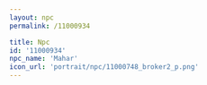 ```yaml
---
layout: npc
permalink: /11000934

title: Npc
id: '11000934'
npc_name: 'Mahar'
icon_url: 'portrait/npc/11000748_broker2_p.png'
---
```

